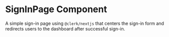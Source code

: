 # SignInPage Component

A simple sign-in page using `@clerk/nextjs` that centers the sign-in form and redirects users to the dashboard after successful sign-in.
